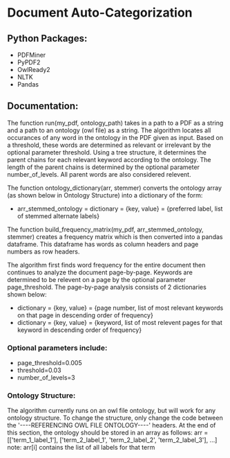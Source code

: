 # Document Auto-Categorization

## Python Packages:
* PDFMiner 
* PyPDF2
* OwlReady2
* NLTK
* Pandas

## Documentation:
The function run(my_pdf, ontology_path) takes in a path to a PDF as a string and a path to an ontology (owl file) as a string. The algorithm locates all occurances of any word in the ontology in the PDF given as input. Based on a threshold, these words are determined as relevant or irrelevant by the optional parameter threshold. Using a tree structure, it determines the parent chains for each relevant keyword according to the ontology. The length of the parent chains is determined by the optional parameter number_of_levels. All parent words are also considered relevent.

The function ontology_dictionary(arr, stemmer) converts the ontology array (as shown below in Ontology Structure) into a dictionary of the form:
* arr_stemmed_ontology = dictionary = {key, value} = {preferred label, list of stemmed alternate labels}

The function build_frequency_matrix(my_pdf, arr_stemmed_ontology, stemmer) creates a frequency matrix which is then converted into a pandas dataframe. This dataframe has words as column headers and page numbers as row headers.

The algorithm first finds word frequency for the entire document then continues to analyze the document page-by-page. Keywords are determined to be relevent on a page by the optional parameter page_threshold. The page-by-page analysis consists of 2 dictionaries shown below:
* dictionary = {key, value} = {page number, list of most relevant keywords on that page in descending order of frequency}
* dictionary = {key, value} = {keyword, list of most relevent pages for that keyword in descending order of frequency}

### Optional parameters include:
* page_threshold=0.005
* threshold=0.03
* number_of_levels=3

### Ontology Structure:
The algorithm currently runs on an owl file ontology, but will work for any ontology structure. To change the structure, only change the code between the '----REFERENCING OWL FILE ONTOLOGY----' headers. At the end of this section, the ontology should be stored in an array as follows:
  arr = [['term_1_label_1'], ['term_2_label_1', 'term_2_label_2', 'term_2_label_3'], ...]
  note: arr[i] contains the list of all labels for that term
